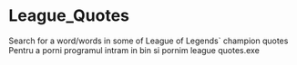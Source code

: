 # League_Quotes
Search for a word/words in some of League of Legends` champion quotes
Pentru a porni programul intram in bin si pornim league quotes.exe
